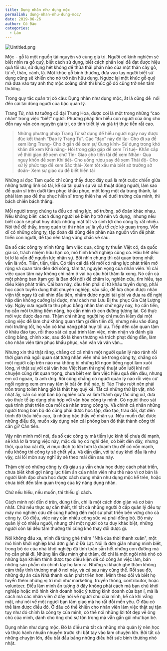 ```yaml
---
title: Dụng nhân như dụng mộc
permalink: dung-nhan-nhu-dung-moc/
date: 2019-06-26
author: Cô Đào
categories:
  - Làm
---
```


![Untitled.png](/images/d0461284-6297-46a6-94bd-7a5c256c4b6f/Untitled.png)


Mộc - gỗ là một nguồn tài nguyên vô cùng giá trị. Người có kinh nghiệm sẽ biết nhìn ra gỗ quý, biết cách sử dụng, biết cách phân loại để đạt được hiệu quả tối ưu, sử dụng hết không để thừa thãi phần nào của một thân cây gỗ, từ rễ, thân, cành, lá. Một khúc gỗ bình thường, đưa vào tay người biết sử dụng cũng sẽ khiến cho nó trở nên hữu dụng. Ngược lại một khúc gỗ quý mà đưa vào tay anh thợ mộc xoàng xĩnh thì khúc gỗ đó cũng trở nên tầm thường.


Trong quy tắc quản trị có câu: Dụng nhân như dụng mộc, ắt là cũng để  nói đến cái tài dùng người của bậc quản lý.


Trang Tử, nhà tư tưởng cổ đại Trung Hoa, được coi là một trong những “cao nhân” trong việc “biết” người. Phương pháp tìm hiểu con người của ông cho đến nay vẫn còn nguyên giá trị, có tính triết lý và giá trị thực tiễn rất cao.


> Những phương pháp Trang Tử sử dụng để hiểu người ngày nay được đúc kết thành “Đạo lý Trang Tử”. Các “đạo” này đó là:- Cho đi xa để xem lòng Trung- Cho ở gần để xem sự Cung kính- Sử dụng trong khó khăn để xem Khả năng- Hỏi trong gấp gáp để xem Trí tuệ- Khẩn cấp về thời gian để xem chữ Tín- Giao cho tiền tài để xem Nhân- Qua nguy khốn để xem Khí tiết- Cho uống rượu say để xem Thái độ- Cho xử lý phức tạp để xem Sắc thái- Xem tốt xấu mà biết sở trường sở đoản- Xem sự giao du để biết hiền tài


Những ai đọc Tam quốc chí cũng thấy được đây quả là một cuộc chiến giữa những tướng lĩnh có tài, kể cả tài quân sự và cả thuật dùng người, làm sao để quân sĩ trên dưới tâm phục khẩu phục, một lòng một dạ trung thành, lại phải làm sao để thu phục hiền sĩ trong thiên hạ về dưới trướng của mình, thì bách chiến bách thắng.


Mỗi người trong chúng ta đều có năng lực, sở trường, sở đoản khác nhau. Nếu không biết  cách dùng người sẽ biến họ trở nên vô dụng,  nhưng nếu biết cách sẽ phát huy được những mặt tốt và sinh lợi cho công ty rất nhiều. Nói thế để thấy, trong quản trị thì nhân sự là yếu tố cực kỳ quan trọng. Vốn dĩ có những công ty, tập đoàn đã dùng đến phân nửa nguồn vốn để phát triển con người, để tạo nền tảng vững chắc về sau.


Đa số các công ty mình từng làm việc qua, công ty thuần Việt có, đa quốc gia có, trách nhiệm hữu hạn có, mô hình khởi nghiệp cũng có. Hầu hết đều bị lơ là vấn đề nguồn lực nhân sự. Bởi nhìn chung thì cái quan trọng nhất vấn là vốn. Tiền, tiền, tiền. Có tiền cái đã rồi mới có năng lực phát triển mở rộng và quan tâm đến đời sống, tâm tư, nguyện vọng của nhân viên. Vì cái việc quan tâm này không chỉ nằm ở vài ba câu hỏi thăm là xong. Nó cần cả một phòng ban (tạm gọi là Ban đối nội) để chăm lo, nghiên cứu, tìm hiểu, tạo điều kiện phát triển. Cái ban này, đầu tiên phải đi từ khâu tuyển dụng, phải học cách tuyển dụng thật chuyên nghiệp, sâu sắc, để lựa chọn được nhân viên tốt ngay từ cái nhìn đầu tiên, nhắm được người tài giỏi và đưa ra đề nghị hấp dẫn không cưỡng lại được, như cách mà Lưu Bị thu phục Gia Cát Lượng vậy. Ngày xưa người ta thu phục bằng nhân tâm chứ ngày nay, họ cần tiền, họ cần môi trường tiềm năng, họ cần nhìn rõ con đường tương lai. Có thực mới vực được đạo mà. Thậm chí những người họ chỉ muốn kiếm đại một công việc để làm chứ không quan tâm gì đến tiền đồ, nhưng nếu vào đúng môi trường tốt, họ vẫn có khả năng phát huy tối ưu. Tiếp đến cần quan tâm ở khâu đào tạo, rồi theo sát cả quá trình làm việc, nhìn nhận và đánh giá công bằng, chính xác, sau đó là khen thưởng và trách phạt đúng đắn, làm cho nhân viên tâm phục khẩu phục, vân vân và vân vân...


Nhưng xin thú thật rằng, chẳng có cá nhân một người quản lý nào rảnh rỗi thời gian mà ngồi quan sát từng nhân viên nhỏ bé trong công ty, chẳng có một người cấp trên nào mà không bị những lời ngon tiếng ngọt làm xuôi lòng, vì thật sự với cái văn hóa Việt Nam thì nghệ thuật uốn lưỡi khi nói chuyện cũng rất quan trọng, chưa biết em làm việc hiệu quả đến đâu, nhưng em cứ ngoan, là anh ưng. Rồi cũng chẳng có người quản lý nào rỗi việc cứ ngồi ngóng xem em nay tâm lý bất ổn thế nào, bị Tào Tháo rượt nên phải trốn trong toilet hàng giờ là thật hay quỷ kế. Tất cả những thứ lặt vặt, nhỏ nhặt ấy, cần có một ban bộ nghiên cứu và làm thành quy tắc ứng xử, đưa vào thực tế áp dụng phù hợp với văn hóa công ty mình. Có người theo sát quá trình phát triển của mỗi cá nhân trong công ty. Và chính cá nhân những người trong ban bộ đó cũng phải được học tập, đào tạo, trau dồi, đạt đến trình độ thấu hiểu cao, là những bậc thầy về nhân sự. Nếu muốn đạt được những điều đó, muốn xây dựng nên cái phòng ban đó thật thành công thì cần gì? Cần tiền.


Vậy nên mình mới nói, đa số các công ty mà tiềm lực kinh tế chưa đủ mạnh, sẽ khá lơ là trong việc này, mặc dù họ có nghĩ đến, có biết đến đấy, nhưng thôi, qua loa cái đã, vì mục đích to lớn hơn là doanh thu để có vốn mạnh, nếu không thì công ty sẽ chết yểu. Và dần dần, với tư duy khởi đầu là như vậy, cái lối mòn suy nghĩ ấy sẽ theo mãi đến sau này.


Thậm chí có những công ty đã giàu sụ vẫn chưa học được cách phát triển, chưa biết khơi gợi năng lực tiềm ẩn của nhân viên như thế nào vì cơ bản là người lãnh đạo chưa học được cách dụng nhân như dụng mộc kể trên, hoặc chưa biết đến tầm quan trọng của kỹ năng dụng nhân.


Chứ nếu hiểu, nếu muốn, thì thiếu gì cách.


Cách mình nói đến ở trên, dùng tiền, chỉ là một cách đơn giản và cơ bản nhất. Chứ nếu thực sự cần thiết, thì tất cả những người ở cấp quản lý đều tự mày mò nghiên cứu để cùng hướng đến một sự phát triển bền vững cho cả công ty. Có điều, việc này cần nhiều công sức và phải đồng bộ. Bộ máy quản lý có nhiều người, nhưng chỉ một người có tư duy khác biệt, những người còn lại đều tầm thường thì cũng khó thay đổi được gì.


Nói không đâu xa, mình đã từng ghé thăm "Nhà của thời thanh xuân", một mô hình khởi nghiệp khá đơn giản ở Đà Lạt. Nói là đơn giản nhưng mình biết, trong bộ óc của nhà khởi nghiệp đã tính toán sẵn hết những con đường mà họ cần phải đi. Những lần đầu mình ghé thăm, đó chỉ là một ngôi nhà nhỏ có những bạn khiếm thính được tạo điều kiện để có công ăn việc làm, bán những sản phẩm do chính tay họ làm ra. Những vị khách ghé thăm không cảm thấy tính thương mại ở nơi này, và cả sau này cũng thế. Rồi sau đó, những dự án của Nhà thanh xuân phát triển hơn. Mình theo dõi và biết họ tuyển thêm những vị trí mới như marketing, truyền thông, contributor, hoặc volunteer. Điều làm mình ấn tượng ở đây không phải cách mà bạn chủ khởi nghiệp hoặc mô hình kinh doanh hoặc ý tưởng kinh doanh của bạn í, mà là cách mà các nhân viên ở đây nói về người chủ của mình, kể cả khi vắng mặt, như nói về một người bạn tâm giao mà họ rất đỗi mến yêu. Ở đâu có thể làm được điều đó. Ở đâu có thể khiến cho nhân viên làm việc thật sự tận tụy như đó chính là công ty của mình, có thể nói những lời tốt đẹp về ông chủ của mình, dành cho ông chủ sự tôn trọng mà vẫn gần gũi như bạn bè.


Dụng nhân như dụng mộc. Đó là điều mà tất cả những nhà quản lý nên học và thực hành nhuần nhuyễn trước khi bắt tay vào làm chuyện lớn. Bởi tất cả những chuyện lớn, đều bắt đầu bằng những điều hết sức bình thường nhỏ nhặt.

